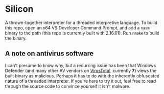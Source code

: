# Silicon

A thrown-together interpreter for a threaded interpretive language. To build this repo, open an x64 VS Developer
Command Prompt, and add a `nasm` binary to the path (this repo is currently built with 2.16.01). Run `nmake` to
build the binary.

## A note on antivirus software

I can't presume to know why, but a recurring issue has been that Windows Defender (and many other AV vendors on
[VirusTotal](virustotal.com), currently **7**) views the built binary as malicious. Perhaps it has to do with the
inherently obfuscated nature of a threaded interpreter. If you're here to try it out, feel free to read through the
source code to convince yourself it isn't malware.
